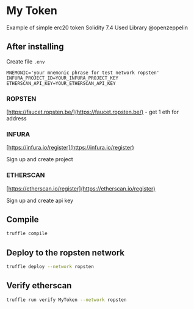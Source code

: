 # My Token

Example of simple erc20 token
Solidity 7.4
Used Library @openzeppelin

## After installing

Create file `.env`

```env
MNEMONIC='your mnemonic phrase for test network ropsten'
INFURA_PROJECT_ID=YOUR_INFURA_PROJECT_KEY
ETHERSCAN_API_KEY=YOUR_ETHERSCAN_API_KEY
```

### ROPSTEN

[https://faucet.ropsten.be/](https://faucet.ropsten.be/) - get 1 eth for address

### INFURA

[https://infura.io/register](https://infura.io/register)

Sign up and create project

### ETHERSCAN

[https://etherscan.io/register](https://etherscan.io/register)  

Sign up and create api key

## Compile

```bash
truffle compile
```

## Deploy to the ropsten network

```bash
truffle deploy --network ropsten
```

## Verify etherscan

```bash
truffle run verify MyToken --network ropsten
```


